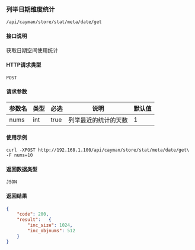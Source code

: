 ### 列举日期维度统计

`/api/cayman/store/stat/meta/date/get`

#### 接口说明
获取日期空间使用统计

#### HTTP请求类型
`POST`

#### 请求参数
|参数名|类型|必选|说明|默认值|
|--|--|--|--|--|
|nums|int|true|列举最近的统计的天数|1|

#### 使用示例
```
curl -XPOST http://192.168.1.100/api/cayman/store/stat/meta/date/get\
-F nums=10
```

#### 返回数据类型
`JSON`

#### 返回结果
```json
{
	"code":	200,
	"result":	{
		"inc_size":	1024,
		"inc_objnums": 512
	}
}
```